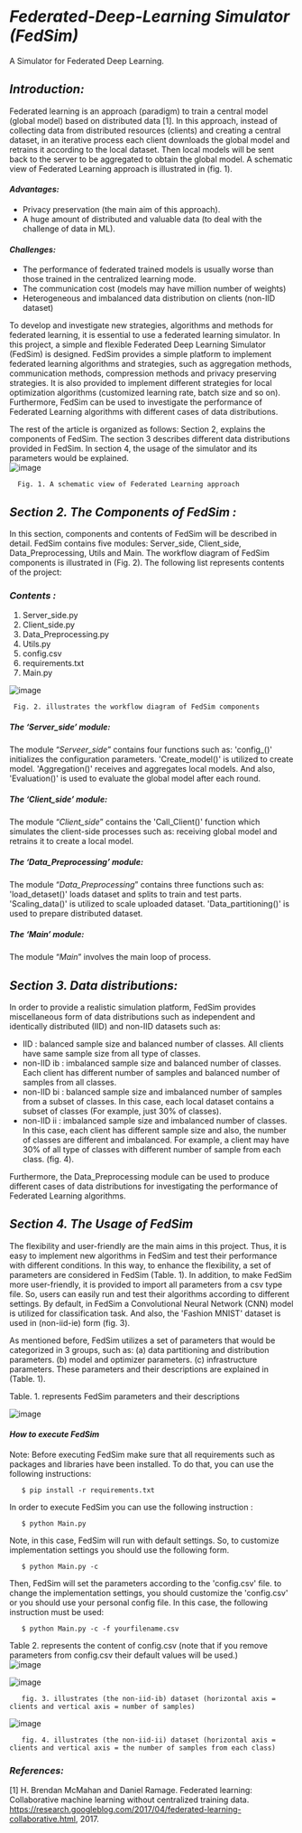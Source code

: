 # *Federated-Deep-Learning Simulator (FedSim)*
A Simulator for Federated Deep Learning. 

## *Introduction:*
Federated learning is an approach (paradigm) to train a central model (global model) based on distributed data [1]. In this approach, instead of collecting data from distributed resources (clients) and creating a central dataset, in an iterative process each client downloads the global model and retrains it according to the local dataset. Then local models will be sent back to the server to be aggregated to obtain the global model. A schematic view of Federated Learning approach is illustrated in (fig. 1).  

#### *Advantages:* 
 - Privacy preservation (the main aim of this approach).
 - A huge amount of distributed and valuable data (to deal with the challenge of data in ML).
 
#### *Challenges:*
 - The performance of federated trained models is usually worse than those trained in the centralized learning mode.
 - The communication cost (models may have million number of weights)
 - Heterogeneous and imbalanced data distribution on clients (non-IID dataset)

To develop and investigate new strategies, algorithms and methods for federated learning, it is essential to use a federated learning simulator. In this project, a simple and flexible Federated Deep Learning Simulator (FedSim) is designed. FedSim provides a simple platform to implement federated learning algorithms and strategies, such as aggregation methods, communication methods, compression methods and privacy preserving strategies. It is also provided to implement different strategies for local optimization algorithms (customized learning rate, batch size and so on). Furthermore, FedSim can be used to investigate the performance of Federated Learning algorithms with different cases of data distributions.

The rest of the article is organized as follows: Section 2, explains the components of FedSim. The section 3 describes different data distributions provided in FedSim. In section 4, the usage of the simulator and its parameters would be explained.     
![image](https://user-images.githubusercontent.com/92728743/141955974-0b7e2165-3cfd-47db-aff0-0e53f12449c5.png)

      Fig. 1. A schematic view of Federated Learning approach

## *Section 2. The Components of FedSim :*
In this section, components and contents of FedSim will be described in detail. FedSim contains five modules: Server_side, Client_side, Data_Preprocessing, Utils and Main. The workflow diagram of FedSim components is illustrated in (Fig. 2). The following list represents contents of the project:
### *Contents :* 
 1. Server_side.py 
 2. Client_side.py
 3. Data_Preprocessing.py
 4. Utils.py
 5. config.csv
 6. requirements.txt
 7. Main.py
 
 
 ![image](https://user-images.githubusercontent.com/92728743/145492314-0f2eecb3-7517-4169-8610-d9a202fda991.png)
 
     Fig. 2. illustrates the workflow diagram of FedSim components 
 
 
##### *The ‘Server_side’ module:*
The module “*Serveer_side*” contains four functions such as:  'config_()' initializes the configuration parameters. 'Create_model()' is utilized to create model. 'Aggregation()' receives and aggregates local models. And also, 'Evaluation()' is used to evaluate the global model after each round. 
##### *The ‘Client_side’ module:*
The module “*Client_side*” contains the 'Call_Client()' function which simulates the client-side processes such as: receiving global model and retrains it to create a local model.
##### *The ‘Data_Preprocessing’ module:*
The module “*Data_Preprocessing*” contains three functions such as:  'load_detaset()' loads dataset and splits to train and test parts. 'Scaling_data()' is utilized to scale uploaded dataset. 'Data_partitioning()' is used to prepare distributed dataset.
##### *The ‘Main’ module:*
The module “*Main*” involves the main loop of process.

## *Section 3. Data distributions:*
In order to provide a realistic simulation platform, FedSim provides miscellaneous form of data distributions such as independent and identically distributed (IID) and non-IID datasets such as:
-  IID : balanced sample size and balanced number of classes. All clients have same sample size from all     type of classes. 
-  non-IID ib : imbalanced sample size and balanced number of classes. Each client has different number of samples and balanced number of samples from all classes.
-  non-IID bi : balanced sample size and imbalanced number of samples from a subset of classes. In this case, each local dataset contains a subset of classes (For example, just 30%  of classes).
-  non-IID ii : imbalanced sample size and imbalanced number of classes. In this case, each client has different sample size and also, the number of classes are different and imbalanced. For example, a client may have 30% of all type of classes with different number of sample from each class. (fig. 4).

Furthermore, the Data_Preprocessing module can be used to produce different cases of data distributions for investigating the performance of Federated Learning algorithms.


## *Section 4. The Usage of FedSim*
The flexibility and user-friendly are the main aims in this project. Thus, it is easy to implement new algorithms in FedSim and test their performance with different conditions. In this way, to enhance the flexibility, a set of parameters are considered in FedSim (Table. 1). In addition, to make FedSim more user-friendly, it is provided to import all parameters from a csv type file. So, users can easily run and test their algorithms according to different settings. By default, in FedSim a Convolutional Neural Network (CNN) model is utilized for classification task. And also, the 'Fashion MNIST' dataset is used in (non-iid-ie) form (fig. 3).

As mentioned before, FedSim utilizes a set of parameters that would be categorized in 3 groups, such as: (a) data partitioning and distribution parameters. (b) model and optimizer parameters. (c) infrastructure parameters. These parameters and their descriptions are explained in (Table. 1). 

Table. 1. represents FedSim parameters and their descriptions  

![image](https://user-images.githubusercontent.com/92728743/145910605-028774ab-0253-4a6f-ba62-bd55861e8e9a.png)


#### *How to execute FedSim*
Note: Before executing FedSim make sure that all requirements such as packages and libraries have been installed. To do that, you can use the following instructions:

       $ pip install -r requirements.txt
In order to execute FedSim you can use the following instruction :

       $ python Main.py 
   
Note, in this case, FedSim will run with default settings. So, to customize implementation settings you should use the following form. 

       $ python Main.py -c 
 
Then, FedSim will set the parameters according to the 'config.csv' file. to change the implementation settings, you should customize the 'config.csv' or you should use your personal config file. In this case, the following instruction must be used:

   
       $ python Main.py -c -f yourfilename.csv
       
Table 2. represents the content of config.csv (note that if you remove parameters from config.csv their default values will be used.)       
![image](https://user-images.githubusercontent.com/92728743/145713386-7d14e6ef-af02-4bd2-b2f0-dc579f824fda.png)


 

 ![image](https://user-images.githubusercontent.com/92728743/141702184-354611e7-ba6e-408e-9174-ab7a41f967ba.png)


 
       fig. 3. illustrates (the non-iid-ib) dataset (horizontal axis = clients and vertical axis = number of samples)

![image](https://user-images.githubusercontent.com/92728743/144513113-e99c8c61-63c6-4a4e-8d52-c67cc3708f5b.png)


       fig. 4. illustrates (the non-iid-ii) dataset (horizontal axis = clients and vertical axis = the number of samples from each class)

### *References:*
[1] H. Brendan McMahan and Daniel Ramage. Federated learning: Collaborative machine learning without centralized training data. https://research.googleblog.com/2017/04/federated-learning-collaborative.html, 2017.
